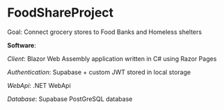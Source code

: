 # FoodShareProject

Goal: Connect grocery stores to Food Banks and Homeless shelters

**Software**: 

_Client_: Blazor Web Assembly application written in C# using Razor Pages
    
_Authentication_: Supabase + custom JWT stored in local storage
    
_WebApi_: .NET WebApi
    
_Database_: Supabase PostGreSQL database 

